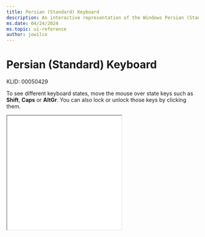 ```yaml
---
title: Persian (Standard) Keyboard
description: An interactive representation of the Windows Persian (Standard) keyboard. To see different keyboard states, click or move the mouse over the state keys.
ms.date: 04/24/2024
ms.topic: ui-reference
author: jowilco
---
```


# Persian (Standard) Keyboard

KLID: 00050429

To see different keyboard states, move the mouse over state keys such as **Shift**, **Caps** or **AltGr**. You can also lock or unlock those keys by clicking them.

<iframe src="kbdfar.html" height="300"></iframe>
